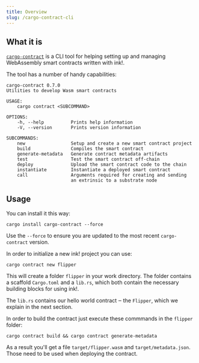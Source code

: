 ```yaml
---
title: Overview
slug: /cargo-contract-cli
---
```


## What it is

[`cargo-contract`](https://github.com/paritytech/cargo-contract) is a CLI tool for helping setting up
and managing WebAssembly smart contracts written with ink!.

The tool has a number of handy capabilities:

```
cargo-contract 0.7.0
Utilities to develop Wasm smart contracts

USAGE:
	cargo contract <SUBCOMMAND>

OPTIONS:
	-h, --help          Prints help information
	-V, --version       Prints version information

SUBCOMMANDS:
	new              	Setup and create a new smart contract project
	build            	Compiles the smart contract
	generate-metadata	Generate contract metadata artifacts
	test             	Test the smart contract off-chain
	deploy           	Upload the smart contract code to the chain
	instantiate      	Instantiate a deployed smart contract
	call             	Arguments required for creating and sending
                        an extrinsic to a substrate node
```

## Usage

You can install it this way:

```
cargo install cargo-contract --force
```

Use the `--force` to ensure you are updated to the most recent `cargo-contract` version.

In order to initialize a new ink! project you can use:

```
cargo contract new flipper
```

This will create a folder `flipper` in your work directory.
The folder contains a scaffold `Cargo.toml` and a `lib.rs`, which both contain the necessary building blocks for using ink!.

The `lib.rs` contains our hello world contract ‒ the `Flipper`, which we explain in the next section.

In order to build the contract just execute these commmands in the `flipper` folder:
```
cargo contract build && cargo contract generate-metadata
```

As a result you'll get a file `target/flipper.wasm` and `target/metadata.json`. Those need to be used when deploying the contract.
